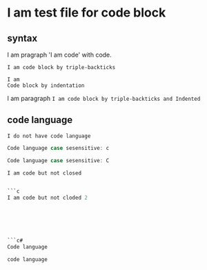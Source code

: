 # I am test file for code block

## syntax

I am pragraph 'I am code' with code.

```
I am code block by triple-backticks
```

    I am
    Code block by indentation

I am paragraph
    ```
    I am code block by triple-backticks and Indented 
    ```


## code language

```
I do not have code language
```

```c
Code language case sesensitive: c
```

```C
Code language case sesensitive: C
```

```c
I am code but not closed


```c
I am code but not cloded 2






```c#
Code language
```

```C#
code language
```